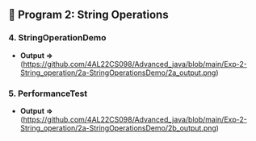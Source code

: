 ## 📌 Program 2: String Operations

### 4. StringOperationDemo  
- **Output =>** (https://github.com/4AL22CS098/Advanced_java/blob/main/Exp-2-String_operation/2a-StringOperationsDemo/2a_output.png)  

### 5. PerformanceTest  
- **Output =>** (https://github.com/4AL22CS098/Advanced_java/blob/main/Exp-2-String_operation/2a-StringOperationsDemo/2b_output.png)
